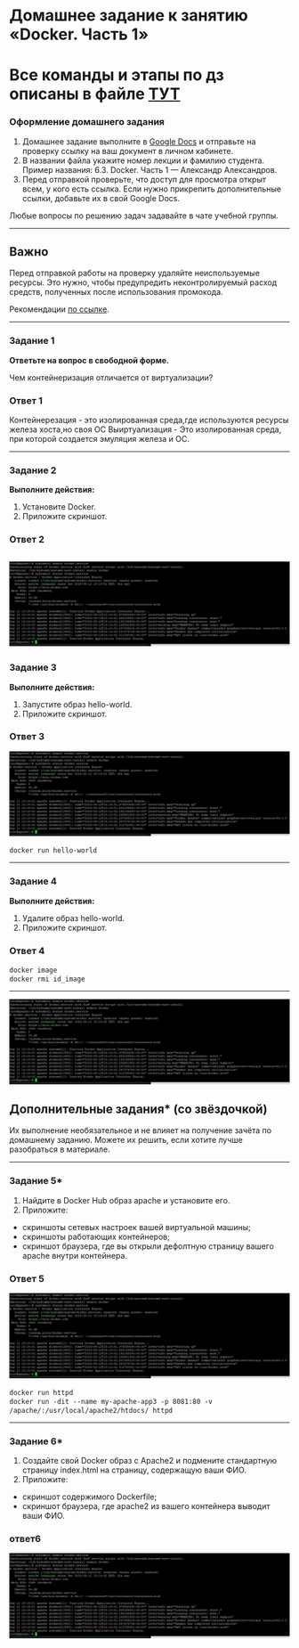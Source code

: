 # Домашнее задание к занятию «Docker. Часть 1»

# Все команды и этапы по дз описаны в файле [ТУТ](https://github.com/Pomidor20/notology/blob/main/Netology/%D0%A3%D1%81%D1%82%D0%B0%D0%BD%D0%BE%D0%B2%D0%BA%D0%B0%20Docke.md)

### Оформление домашнего задания

1. Домашнее задание выполните в [Google Docs](https://docs.google.com/) и отправьте на проверку ссылку на ваш документ в личном кабинете.  
1. В названии файла укажите номер лекции и фамилию студента. Пример названия: 6.3. Docker. Часть 1 — Александр Александров.
1. Перед отправкой проверьте, что доступ для просмотра открыт всем, у кого есть ссылка. Если нужно прикрепить дополнительные ссылки, добавьте их в свой Google Docs.

Любые вопросы по решению задач задавайте в чате учебной группы.

---
## Важно

Перед отправкой работы на проверку удаляйте неиспользуемые ресурсы. Это нужно, чтобы предупредить неконтролируемый расход средств, полученных после использования промокода.

Рекомендации [по ссылке](https://github.com/netology-code/sdvps-homeworks/tree/main/recommend).

---

### Задание 1

**Ответьте на вопрос в свободной форме.** 

Чем контейнеризация отличается от виртуализации?


### Ответ 1

Контейнерезация - это изолированная среда,где используются ресурсы железа хоста,но своя ОС
Выиртуализация - Это изолированная среда, при которой создается эмуляция железа и ОС.

---

### Задание 2 

**Выполните действия:**

1. Установите Docker.
1. Приложите скриншот.

### Ответ 2

![картинка](https://github.com/Pomidor20/notology/blob/main/Netology/%D0%92%D0%B8%D1%80%D1%82%D1%83%D0%B0%D0%BB%D0%B8%D0%B7%D0%B0%D1%86%D0%B8%D1%8F/pic/docker1.2.JPG)
---

### Задание 3

**Выполните действия:**

1. Запустите образ hello-world.
1. Приложите скриншот.

### Ответ 3
![картинка](https://github.com/Pomidor20/notology/blob/main/Netology/%D0%92%D0%B8%D1%80%D1%82%D1%83%D0%B0%D0%BB%D0%B8%D0%B7%D0%B0%D1%86%D0%B8%D1%8F/pic/docker1.2.JPG)
```
docker run hello-world
````
---

### Задание 4 

**Выполните действия:**

1. Удалите образ hello-world.
1. Приложите скриншот.

### Ответ 4
```
docker image
docker rmi id_image
````
---
![картинка](https://github.com/Pomidor20/notology/blob/main/Netology/%D0%92%D0%B8%D1%80%D1%82%D1%83%D0%B0%D0%BB%D0%B8%D0%B7%D0%B0%D1%86%D0%B8%D1%8F/pic/docker1.2.JPG)
## Дополнительные задания* (со звёздочкой)

Их выполнение необязательное и не влияет на получение зачёта по домашнему заданию. Можете их решить, если хотите лучше разобраться в материале.

---

### Задание 5*

1. Найдите в Docker Hub образ apache и установите его.
1. Приложите:
 * скриншоты сетевых настроек вашей виртуальной машины;
 * скриншоты работающих контейнеров;
 * скриншот браузера, где вы открыли дефолтную страницу вашего apache внутри контейнера.

### Ответ 5
![картинка](https://github.com/Pomidor20/notology/blob/main/Netology/%D0%92%D0%B8%D1%80%D1%82%D1%83%D0%B0%D0%BB%D0%B8%D0%B7%D0%B0%D1%86%D0%B8%D1%8F/pic/docker1.2.JPG)
```
docker run httpd
docker run -dit --name my-apache-app3 -p 8081:80 -v /apache/:/usr/local/apache2/htdocs/ httpd
```

---

### Задание 6*

1. Создайте свой Docker образ с Apache2 и подмените стандартную страницу index.html на страницу, содержащую ваши ФИО.
1. Приложите:
 * скриншот содержимого Dockerfile;
 * скриншот браузера, где apache2 из вашего контейнера выводит ваши ФИО.

### ответ6

![картинка](https://github.com/Pomidor20/notology/blob/main/Netology/%D0%92%D0%B8%D1%80%D1%82%D1%83%D0%B0%D0%BB%D0%B8%D0%B7%D0%B0%D1%86%D0%B8%D1%8F/pic/docker1.2.JPG)